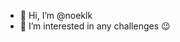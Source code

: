 - 👋 Hi, I’m @noeklk
- 👀 I’m interested in any challenges 😉

<!---
noeklk/noeklk is a ✨ special ✨ repository because its `README.md` (this file) appears on your GitHub profile.
You can click the Preview link to take a look at your changes.
--->
